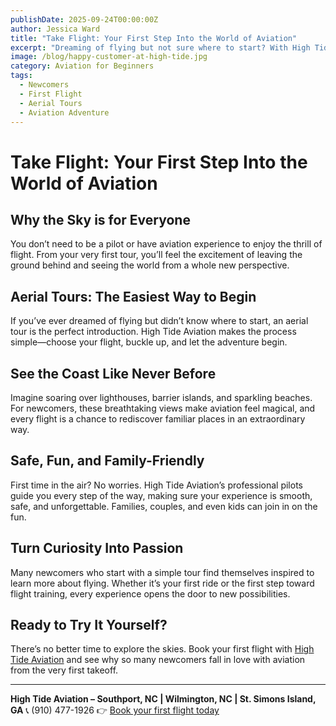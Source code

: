 ```yaml
---
publishDate: 2025-09-24T00:00:00Z
author: Jessica Ward
title: "Take Flight: Your First Step Into the World of Aviation"
excerpt: "Dreaming of flying but not sure where to start? With High Tide Aviation, newcomers can experience the thrill of aviation through safe, family-friendly aerial tours along the stunning southeastern coast."
image: /blog/happy-customer-at-high-tide.jpg
category: Aviation for Beginners
tags:
  - Newcomers
  - First Flight
  - Aerial Tours
  - Aviation Adventure
---
```



# Take Flight: Your First Step Into the World of Aviation

## Why the Sky is for Everyone
You don’t need to be a pilot or have aviation experience to enjoy the thrill of flight. From your very first tour, you’ll feel the excitement of leaving the ground behind and seeing the world from a whole new perspective.

## Aerial Tours: The Easiest Way to Begin
If you’ve ever dreamed of flying but didn’t know where to start, an aerial tour is the perfect introduction. High Tide Aviation makes the process simple—choose your flight, buckle up, and let the adventure begin.

## See the Coast Like Never Before
Imagine soaring over lighthouses, barrier islands, and sparkling beaches. For newcomers, these breathtaking views make aviation feel magical, and every flight is a chance to rediscover familiar places in an extraordinary way.

## Safe, Fun, and Family-Friendly
First time in the air? No worries. High Tide Aviation’s professional pilots guide you every step of the way, making sure your experience is smooth, safe, and unforgettable. Families, couples, and even kids can join in on the fun.

## Turn Curiosity Into Passion
Many newcomers who start with a simple tour find themselves inspired to learn more about flying. Whether it’s your first ride or the first step toward flight training, every experience opens the door to new possibilities.

## Ready to Try It Yourself?
There’s no better time to explore the skies. Book your first flight with [High Tide Aviation](/packages/custom-tours) and see why so many newcomers fall in love with aviation from the very first takeoff.

---

**High Tide Aviation – Southport, NC | Wilmington, NC | St. Simons Island, GA**
📞 (910) 477-1926
👉 [Book your first flight today](/packages/custom-tours)
